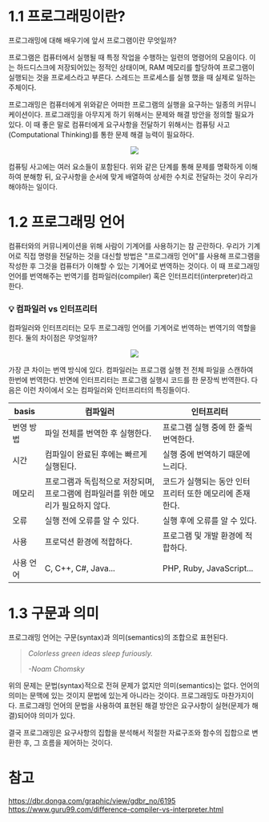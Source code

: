 # 1.1 프로그래밍이란?
프로그래밍에 대해 배우기에 앞서 프로그램이란 무엇일까?

프로그램은 컴퓨터에서 실행될 때 특정 작업을 수행하는 일련의 명령어의 모음이다. 이는 하드디스크에 저장되어있는 정적인 상태이며, RAM 메모리를 할당하여 프로그램이 실행되는 것을 프로세스라고 부른다. 스레드는 프로세스를 실행 했을 때 실제로 일하는 주체이다. 

프로그래밍은 컴퓨터에게 위와같은 어떠한 프로그램의 실행을 요구하는 일종의 커뮤니케이션이다. 프로그래밍을 아무지게 하기 위해서는 문제와 해결 방안을 정의할 필요가 있다. 이 때 좋은 말로 컴퓨터에게 요구사항을 전달하기 위해서는 컴퓨팅 사고(Computational Thinking)를 통한 문제 해결 능력이 필요하다.
<p align="center"><img src="https://velog.velcdn.com/images/tamagoyakii/post/c6b3159b-39da-4fdb-8467-47f2020e6882/image.png"/></p>

컴퓨팅 사고에는 여러 요소들이 포함된다. 위와 같은 단계를 통해 문제를 명확하게 이해하여 분해항 뒤, 요구사항을 순서에 맞게 배열하여 상세한 수치로 전달하는 것이 우리가 해야하는 일이다.

# 1.2 프로그래밍 언어
컴퓨터와의 커뮤니케이션을 위해 사람이 기계어를 사용하기는 참 곤란하다. 우리가 기계어로 직접 명령을 전달하는 것을 대신할 방법은 "프로그래밍 언어"를 사용해 프로그램을 작성한 후 그것을 컴퓨터가 이해할 수 있는 기계어로 번역하는 것이다. 이 때 프로그래밍 언어를 번역해주는 번역기를 컴파일러(compiler) 혹은 인터프리터(interpreter)라고 한다.

### 💡 컴파일러 vs 인터프리터
컴파일러와 인터프리터는 모두 프로그래밍 언어를 기계어로 번역하는 번역기의 역할을 힌다. 둘의 차이점은 무엇일까?

<p align="center"><img src="https://velog.velcdn.com/images/tamagoyakii/post/3b985da9-2a0d-47bd-a428-9eb9f4fb1f7e/image.png"/></p>

가장 큰 차이는 번역 방식에 있다. 컴파일러는 프로그램 실행 전 전체 파일을 스캔하여 한번에 번역한댜. 반면에 인터프리터는 프로그램 실행시 코드를 한 문장씩 번역한다. 다음은 이런 차이에서 오는 컴파일러와 인터프리터의 특징들이다.

|basis|컴파일러|인터프리터|
|-|---|---|
|번영 방법|파일 전체를 번역한 후 실행한다.|프로그램 실행 중에 한 줄씩 번역한다.|
|시간|컴파일이 완료된 후에는 빠르게 실행된다.|실행 중에 번역하기 때문에 느리다.|
|메모리|프로그램과 독립적으로 저장되며, 프로그램에 컴파일러를 위한 메모리가 필요하지 않다.|코드가 실행되는 동안 인터프리터 또한 메모리에 존재한다.|
|오류|실행 전에 오류를 알 수 있다.|실행 후에 오류를 알 수 있다.|
|사용|프로덕션 환경에 적합하다.|프로그램 및 개발 환경에 적합하다.|
|사용 언어|C, C++, C#, Java...|PHP, Ruby, JavaScript...|

# 1.3 구문과 의미
프로그래밍 언어는 구문(syntax)과 의미(semantics)의 조합으로 표현된다. 

> _Colorless green ideas sleep furiously._
> 
> _-Noam Chomsky_

위의 문제는 문법(syntax)적으로 전혀 문제가 없지만 의미(semantics)는 없다. 언어의 의미는 문맥에 있는 것이지 문법에 있는게 아니라는 것이다. 프로그래밍도 마찬가지이다. 프로그래밍 언어의 문법을 사용하여 표현된 해결 방안은 요구사항이 실현(문제가 해결)되어야 의미가 있다.

결국 프로그래밍은 요구사항의 집합을 분석해서 적절한 자료구조와 함수의 집합으로 변환한 후, 그 흐름을 제어하는 것이다.
# 참고
https://dbr.donga.com/graphic/view/gdbr_no/6195
https://www.guru99.com/difference-compiler-vs-interpreter.html

